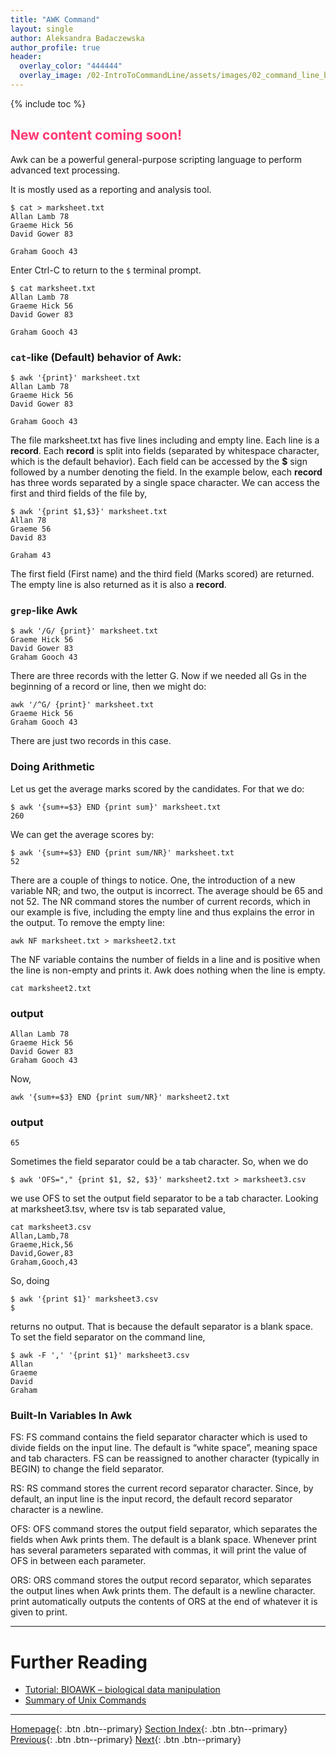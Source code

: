 ```yaml
---
title: "AWK Command"
layout: single
author: Aleksandra Badaczewska
author_profile: true
header:
  overlay_color: "444444"
  overlay_image: /02-IntroToCommandLine/assets/images/02_command_line_banner.png
---
```


{% include toc %}

## <span style="color: #ff3870;">New content coming soon!</span>

Awk can be a powerful general-purpose scripting language to perform advanced text processing. 


It is mostly used as a reporting and analysis tool.

```
$ cat > marksheet.txt
Allan Lamb 78
Graeme Hick 56
David Gower 83

Graham Gooch 43
```
Enter Ctrl-C to return to the `$` terminal prompt.
```
$ cat marksheet.txt
Allan Lamb 78
Graeme Hick 56
David Gower 83

Graham Gooch 43
```
### `cat`-like (Default) behavior of Awk:
```
$ awk '{print}' marksheet.txt
Allan Lamb 78
Graeme Hick 56
David Gower 83

Graham Gooch 43
```

The file marksheet.txt has five lines including and empty line. Each line is a __record__. Each __record__ is split into fields (separated by whitespace character, which is the default behavior). Each field can be accessed by the __$__ sign followed by a number denoting the field. In the example below, each __record__ has three words separated by a single space character. We can access the first and third fields of the file by,
```
$ awk '{print $1,$3}' marksheet.txt
Allan 78
Graeme 56
David 83

Graham 43
```
The first field (First name) and the third field (Marks scored) are returned. The empty line is also returned as it is also a __record__.

### `grep`-like Awk
```
$ awk '/G/ {print}' marksheet.txt
Graeme Hick 56
David Gower 83
Graham Gooch 43
```
There are three records with the letter G. Now if we needed all Gs in the beginning of a record or line, then we might do:
```
awk '/^G/ {print}' marksheet.txt
Graeme Hick 56
Graham Gooch 43
```
There are just two records in this case.

### Doing Arithmetic
Let us get the average marks scored by the candidates. For that we do:
```
$ awk '{sum+=$3} END {print sum}' marksheet.txt
260
```
We can get the average scores by:
```
$ awk '{sum+=$3} END {print sum/NR}' marksheet.txt
52
```
There are a couple of things to notice. One, the introduction of a new variable NR; and two, the output is incorrect. The average should be 65 and not 52. The NR command stores the number of current records, which in our example is five, including the empty line and thus explains the error in the output. To remove the empty line:

```
awk NF marksheet.txt > marksheet2.txt
```
The NF variable contains the number of fields in a line and is positive when the line is non-empty and prints it. Awk does nothing when the line is empty.


```
cat marksheet2.txt
```

### output
```
Allan Lamb 78
Graeme Hick 56
David Gower 83
Graham Gooch 43
```
Now,
```
awk '{sum+=$3} END {print sum/NR}' marksheet2.txt
```

### output
```
65
```

Sometimes the field separator could be a tab character. So, when we do

```
$ awk 'OFS="," {print $1, $2, $3}' marksheet2.txt > marksheet3.csv
```
we use OFS to set the output field separator to be a tab character. Looking at marksheet3.tsv, where tsv is tab separated value,

```
cat marksheet3.csv
Allan,Lamb,78
Graeme,Hick,56
David,Gower,83
Graham,Gooch,43
```
So, doing

```
$ awk '{print $1}' marksheet3.csv
$ 
```
returns no output. That is because the default separator is a blank space. To set the field separator on the command line,

```
$ awk -F ',' '{print $1}' marksheet3.csv
Allan
Graeme
David
Graham
```

### Built-In Variables In Awk

FS: FS command contains the field separator character which is used to divide fields on the input line. The default is “white space”, meaning space and tab characters. FS can be reassigned to another character (typically in BEGIN) to change the field separator.

RS: RS command stores the current record separator character. Since, by default, an input line is the input record, the default record separator character is a newline.

OFS: OFS command stores the output field separator, which separates the fields when Awk prints them. The default is a blank space. Whenever print has several parameters separated with commas, it will print the value of OFS in between each parameter.

ORS: ORS command stores the output record separator, which separates the output lines when Awk prints them. The default is a newline character. print automatically outputs the contents of ORS at the end of whatever it is given to print.
___

# Further Reading
* [Tutorial: BIOAWK – biological data manipulation](03D-tutorial-unix-bioawk.md)
* [Summary of Unix Commands](04-unix-cheat-sheet.md)

___

[Homepage](../index.md){: .btn  .btn--primary}
[Section Index](00-IntroToCommandLine-LandingPage.md){: .btn  .btn--primary}
[Previous](03B-tutorial-unix-sed.md){: .btn  .btn--primary}
[Next](03D-tutorial-unix-bioawk.md){: .btn  .btn--primary}
